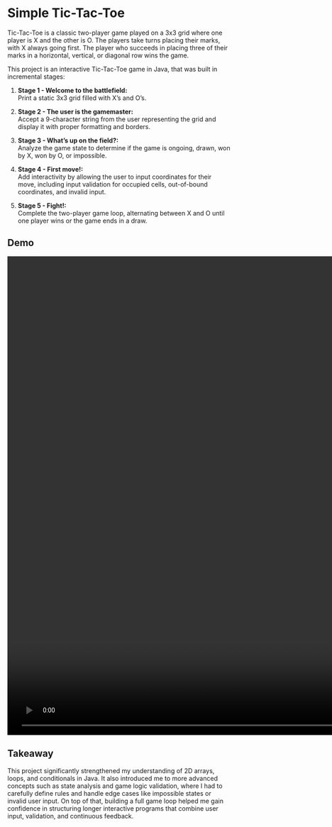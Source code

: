 # Simple Tic-Tac-Toe

Tic-Tac-Toe is a classic two-player game played on a 3x3 grid where one player is X and the other is O. The players take turns placing their marks, with X always going first. The player who succeeds in placing three of their marks in a horizontal, vertical, or diagonal row wins the game.

This project is an interactive Tic-Tac-Toe game in Java, that was built in incremental stages:

1. **Stage 1 - Welcome to the battlefield:**  
   Print a static 3x3 grid filled with X’s and O’s.

2. **Stage 2 - The user is the gamemaster:**  
   Accept a 9-character string from the user representing the grid and display it with proper formatting and borders.

3. **Stage 3 - What’s up on the field?:**  
   Analyze the game state to determine if the game is ongoing, drawn, won by X, won by O, or impossible.

4. **Stage 4 - First move!:**  
   Add interactivity by allowing the user to input coordinates for their move, including input validation for occupied
   cells, out-of-bound coordinates, and invalid input.

5. **Stage 5 - Fight!:**  
   Complete the two-player game loop, alternating between X and O until one player wins or the game ends in a draw.

## Demo

<video width="1920" height="1080" align="center" src="https://github.com/user-attachments/assets/82c6e7ef-84b2-4f5f-b416-dd1161b911ee"></video>

## Takeaway

This project significantly strengthened my understanding of 2D arrays, loops, and conditionals in Java. It also introduced me to more advanced concepts such as state analysis and game logic validation, where I had to carefully define rules and handle edge cases like impossible states or invalid user input. On top of that, building a full game loop helped me gain confidence in structuring longer interactive programs that combine user input, validation, and continuous feedback.
